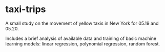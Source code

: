 # taxi-trips

A small study on the movement of yellow taxis in New York for 05.19 and 05.20.

Includes a brief analysis of available data and training of basic machine learning models: linear regression, polynomial regression, random forest.
